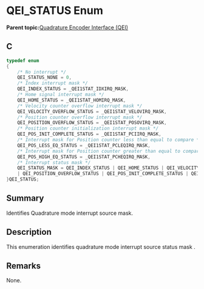 # QEI\_STATUS Enum

**Parent topic:**[Quadrature Encoder Interface \(QEI\)](GUID-62A23819-A256-4FB3-9682-BA733F4B45AA.md)

## C

```c
typedef enum
{
    /* No interrupt */
    QEI_STATUS_NONE = 0,
    /* Index interrupt mask */
    QEI_INDEX_STATUS = _QEI1STAT_IDXIRQ_MASK,
    /* Home signal interrupt mask */
    QEI_HOME_STATUS = _QEI1STAT_HOMIRQ_MASK,
    /* Velocity counter overflow interrupt mask */
    QEI_VELOCITY_OVERFLOW_STATUS = _QEI1STAT_VELOVIRQ_MASK,
    /* Position counter overflow interrupt mask */
    QEI_POSITION_OVERFLOW_STATUS = _QEI1STAT_POSOVIRQ_MASK,
    /* Position counter initialization interrupt mask */
    QEI_POS_INIT_COMPLETE_STATUS = _QEI1STAT_PCIIRQ_MASK,
    /* Interrupt mask for Position counter less than equal to compare */
    QEI_POS_LESS_EQ_STATUS = _QEI1STAT_PCLEQIRQ_MASK,
    /* Interrupt mask for Position counter greater than equal to compare */
    QEI_POS_HIGH_EQ_STATUS = _QEI1STAT_PCHEQIRQ_MASK,
    /* Interrupt status mask */
    QEI_STATUS_MASK = QEI_INDEX_STATUS | QEI_HOME_STATUS | QEI_VELOCITY_OVERFLOW_STATUS | QEI_POSITION_OVERFLOW_STATUS
    | QEI_POSITION_OVERFLOW_STATUS | QEI_POS_INIT_COMPLETE_STATUS | QEI_POS_LESS_EQ_STATUS | QEI_POS_HIGH_EQ_STATUS
}QEI_STATUS;

```

## Summary

Identifies Quadrature mode interrupt source mask.

## Description

This enumeration identifies quadrature mode interrupt source status mask .

## Remarks

None.

